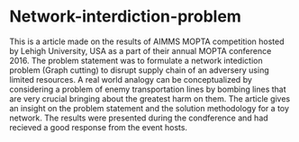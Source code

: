 # Network-interdiction-problem

This is a article made on the results of AIMMS MOPTA competition hosted by Lehigh University, USA as a part of their annual MOPTA conference 2016. The problem statement was to formulate a network intediction problem (Graph cutting) to disrupt supply chain of an adversery using limited resources. A real world analogy can be conceptualized by considering a problem of enemy transportation lines by bombing lines that are very crucial bringing about the greatest harm on them.
The article gives an insight on the problem statement and the solution methodology for a toy network. The results were presented during the condference and had recieved a good response from the event hosts.
